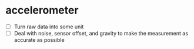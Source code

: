 # accelerometer
- [ ] Turn raw data into some unit
- [ ] Deal with noise, sensor offset, and gravity to make the measurement as accurate as possible

